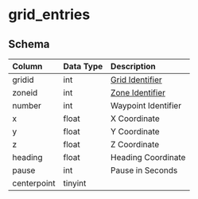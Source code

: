 # grid_entries

## Schema
| Column | Data Type | Description |
| :--- | :--- | :--- |
| gridid | int | [Grid Identifier](grid.md) |
| zoneid | int | [Zone Identifier](../../../../server/zones/zone-list) |
| number | int | Waypoint Identifier |
| x | float | X Coordinate |
| y | float | Y Coordinate |
| z | float | Z Coordinate |
| heading | float | Heading Coordinate |
| pause | int | Pause in Seconds |
| centerpoint | tinyint |  |

